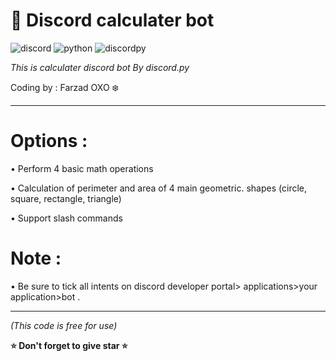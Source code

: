 # 🧮 Discord calculater bot
![discord](https://img.shields.io/badge/Discord-Bot-blue)
![python](https://img.shields.io/badge/discord.py-yellow)
![discordpy](https://img.shields.io/badge/discord.py-v2.3-pink)

*This is calculater discord bot By discord.py*

Coding by : Farzad OXO ❄️



_____________________________________________
# Options :

• Perform 4 basic math operations

• Calculation of perimeter and area of ​​4 main geometric.        shapes (circle, square, rectangle, triangle)

• Support slash commands

# Note :

• Be sure to tick all intents on discord developer portal> applications>your application>bot .
_____________________________________________



*(This code is free for use)*

**⭐️ Don't forget to give star ⭐️**
